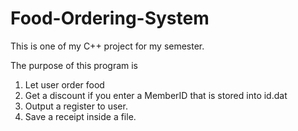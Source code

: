 # Food-Ordering-System
This is one of my C++ project for my semester.


The purpose of this program is
1. Let user order food
2. Get a discount if you enter a MemberID that is stored into id.dat
3. Output a register to user.
4. Save a receipt inside a file.
